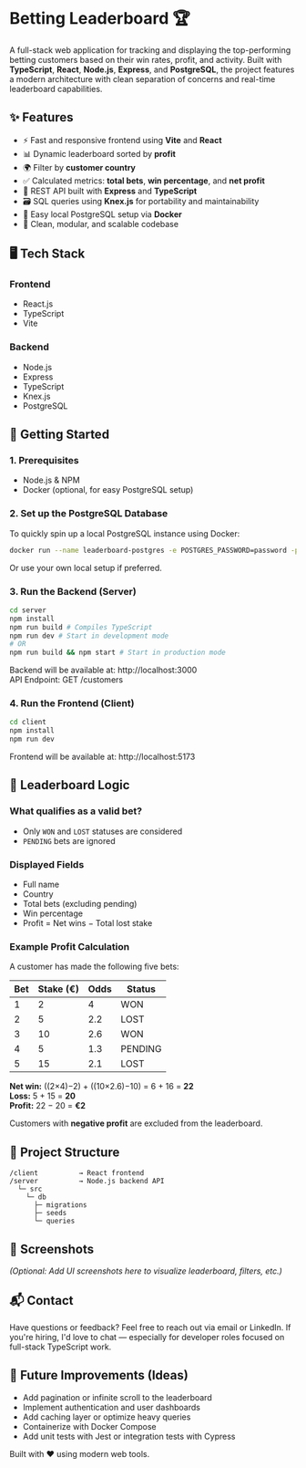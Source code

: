 # Betting Leaderboard 🏆

A full-stack web application for tracking and displaying the top-performing betting customers based on their win rates, profit, and activity. Built with **TypeScript**, **React**, **Node.js**, **Express**, and **PostgreSQL**, the project features a modern architecture with clean separation of concerns and real-time leaderboard capabilities.

## ✨ Features

* ⚡ Fast and responsive frontend using **Vite** and **React**
* 📊 Dynamic leaderboard sorted by **profit**
* 🌍 Filter by **customer country**
* ✅ Calculated metrics: **total bets**, **win percentage**, and **net profit**
* 🔌 REST API built with **Express** and **TypeScript**
* 🗃️ SQL queries using **Knex.js** for portability and maintainability
* 🐳 Easy local PostgreSQL setup via **Docker**
* 🔧 Clean, modular, and scalable codebase

## 🖥️ Tech Stack

### **Frontend**
* React.js
* TypeScript
* Vite

### **Backend**
* Node.js
* Express
* TypeScript
* Knex.js
* PostgreSQL

## 🚀 Getting Started

### 1. Prerequisites
* Node.js & NPM
* Docker (optional, for easy PostgreSQL setup)

### 2. Set up the PostgreSQL Database
To quickly spin up a local PostgreSQL instance using Docker:

```bash
docker run --name leaderboard-postgres -e POSTGRES_PASSWORD=password -p 5432:5432 -d postgres
```

Or use your own local setup if preferred.

### 3. Run the Backend (Server)

```bash
cd server
npm install
npm run build # Compiles TypeScript
npm run dev # Start in development mode
# OR
npm run build && npm start # Start in production mode
```

Backend will be available at: http://localhost:3000  
API Endpoint: GET /customers

### 4. Run the Frontend (Client)

```bash
cd client
npm install
npm run dev
```

Frontend will be available at: http://localhost:5173

## 🧠 Leaderboard Logic

### What qualifies as a valid bet?
* Only `WON` and `LOST` statuses are considered
* `PENDING` bets are ignored

### Displayed Fields
* Full name
* Country
* Total bets (excluding pending)
* Win percentage
* Profit = Net wins − Total lost stake

### Example Profit Calculation
A customer has made the following five bets:

| Bet | Stake (€) | Odds | Status |
|-----|-----------|------|--------|
| 1 | 2 | 4 | WON |
| 2 | 5 | 2.2 | LOST |
| 3 | 10 | 2.6 | WON |
| 4 | 5 | 1.3 | PENDING |
| 5 | 15 | 2.1 | LOST |

**Net win:** ((2×4)−2) + ((10×2.6)−10) = 6 + 16 = **22**  
**Loss:** 5 + 15 = **20**  
**Profit:** 22 − 20 = **€2**

Customers with **negative profit** are excluded from the leaderboard.

## 📁 Project Structure

```
/client          → React frontend
/server          → Node.js backend API
  └─ src
    └─ db
      ├─ migrations
      ├─ seeds
      └─ queries
```

## 📸 Screenshots
*(Optional: Add UI screenshots here to visualize leaderboard, filters, etc.)*

## 📬 Contact
Have questions or feedback? Feel free to reach out via email or LinkedIn. If you're hiring, I'd love to chat — especially for developer roles focused on full-stack TypeScript work.

## 🧪 Future Improvements (Ideas)
* Add pagination or infinite scroll to the leaderboard
* Implement authentication and user dashboards
* Add caching layer or optimize heavy queries
* Containerize with Docker Compose
* Add unit tests with Jest or integration tests with Cypress

Built with ❤️ using modern web tools.
